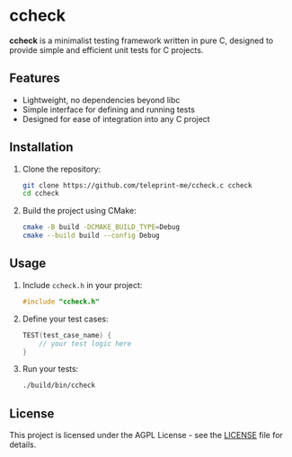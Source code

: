 # ccheck

**ccheck** is a minimalist testing framework written in pure C, designed to provide simple and efficient unit tests for C projects.

## Features

- Lightweight, no dependencies beyond libc
- Simple interface for defining and running tests
- Designed for ease of integration into any C project

## Installation

1. Clone the repository:
   ```sh
   git clone https://github.com/teleprint-me/ccheck.c ccheck
   cd ccheck
   ```

2. Build the project using CMake:
   ```sh
   cmake -B build -DCMAKE_BUILD_TYPE=Debug
   cmake --build build --config Debug
   ```

## Usage

1. Include `ccheck.h` in your project:
   ```c
   #include "ccheck.h"
   ```

2. Define your test cases:
   ```c
   TEST(test_case_name) {
       // your test logic here
   }
   ```

3. Run your tests:
   ```sh
   ./build/bin/ccheck
   ```

## License

This project is licensed under the AGPL License - see the [LICENSE](LICENSE) file for details.
